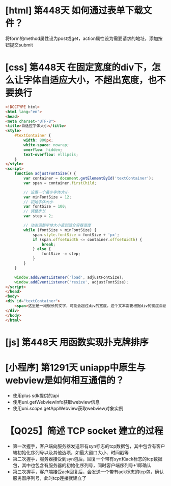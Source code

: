 # [html] 第448天 如何通过表单下载文件？

将form的method属性设为post或get，action属性设为需要请求的地址，添加按钮提交submit

# [css] 第448天 在固定宽度的div下，怎么让字体自适应大小，不超出宽度，也不要换行

```html
<!DOCTYPE html>
<html lang="en">
<head>
<meta charset="UTF-8">
<title>自适应字体大小</title>
<style>
    #textContainer {
        width: 800px;
        white-space: nowrap;
        overflow: hidden;
        text-overflow: ellipsis;
    }
</style>
<script>
    function adjustFontSize() {
        var container = document.getElementById('textContainer');
        var span = container.firstChild;

        // 设置一个最小字体大小
        var minFontSize = 12;
        // 初始字体大小
        var fontSize = 100;
        // 调整步长
        var step = 2;

        // 动态调整字体大小直到适合容器宽度
        while (fontSize > minFontSize) {
            span.style.fontSize = fontSize + 'px';
            if (span.offsetWidth <= container.offsetWidth) {
                break;
            } else {
                fontSize -= step;
            }
        }
    }

    window.addEventListener('load', adjustFontSize);
    window.addEventListener('resize', adjustFontSize);
</script>
</head>
<body>
<div id="textContainer">
    <span>这里是一段很长的文字，可能会超过div的宽度。这个文本需要根据div的宽度自适应其字体大小。</span>
</div>
</body>
</html>

```

# [js] 第448天 用函数实现扑克牌排序

# [小程序] 第1291天 uniapp中原生与webview是如何相互通信的？

- 使用plus sdk提供的api
- 使用uni.getWebviewInfo获取webview信息
- 使用uni.$scope.$getAppWebview获取webview对象实例

# 【Q025】简述 TCP socket 建立的过程

- 第一次握手，客户端向服务器发送带有syn标志的tcp数据包，其中包含有客户端初始化序列号以及其他选项，如最大窗口大小、时间戳等
- 第二次握手，服务器接受到syn包后，回复一个带有syn和ack标志的tcp数据包，其中也包含有服务器的初始化序列号，同时客户端序列号+1即确认
- 第三次握手，客户端接受ack回复后，会发送一个带有ack标志的tcp包，确认服务器序列号，此时tcp连接就建立了
